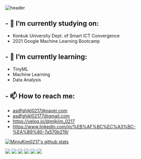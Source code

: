 ![header](https://capsule-render.vercel.app/api?type=rect&color=timeGradient&height=200&section=header&text=MinjuKim%20&animation=twinkling&fontSize=60)


## - 🔭 I’m currently studying on: 
  - Konkuk University Dept. of Smart ICT Convergence
  - 2021 Google Machine Learning Bootcamp
  
## - 🌱 I’m currently learning: 
  - TinyML
  - Machine Learning
  - Data Analysis
  
## - 📫 How to reach me:
  - asdfghjkl0217@naver.com
  - asdfghjkl02177@gmail.com
  - https://velog.io/@mjkiim_0217
  - https://www.linkedin.com/in/%EB%AF%BC%EC%A3%BC-%EA%B9%80-7a570b219/

[![MinjuKim0217's github stats](https://github-readme-stats.vercel.app/api?username=MinjuKim0217)](https://github.com/anuraghazra/github-readme-stats)



<img src="https://img.shields.io/badge/HTML5-E34F26?style=flat-square&logo=HTML5&logoColor=white"/></a> 
<img src="https://img.shields.io/badge/CSS3-1572B6?style=flat-square&logo=CSS3&logoColor=white"/></a>
<img src="https://img.shields.io/badge/MongoDB-47A248?style=flat-square&logo=MongoDB&logoColor=white"/></a> 
<img src="https://img.shields.io/badge/MySQL-4479A1?style=flat-square&logo=MySQL&logoColor=white"/></a>
<img src="https://img.shields.io/badge/c++-00599C?style=flat-square&logo=c%2B%2B&logoColor=white"/></a> 
<img src="https://img.shields.io/badge/Amazon AWS-232F3E?style=flat-square&logo=Amazon%20AWS&logoColor=white"/></a> </p>

<!--
**MinjuKim0217/MinjuKim0217** is a ✨ _special_ ✨ repository because its `README.md` (this file) appears on your GitHub profile.

Here are some ideas to get you started:


- 🔭 I’m currently working on ...
- 🌱 I’m currently learning ...
- 👯 I’m looking to collaborate on ...
- 🤔 I’m looking for help with ...
- 💬 Ask me about ...
- 📫 How to reach me: ...
- 😄 Pronouns: ...
- ⚡ Fun fact: ...
-->
